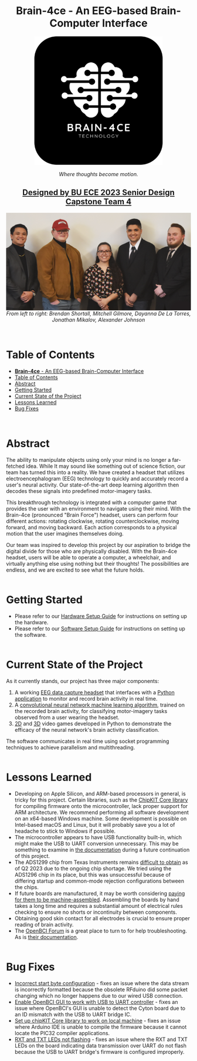 <div style="text-align: center;">

# **Brain-4ce** - An EEG-based Brain-Computer Interface

</div>


<p align="center">
    <img src="./Documents/brain_4ce_logo.png" alt="Brain 4ce Logo" style="display:block; margin:auto;" width="350">
    <br>
    <em>Where thoughts become motion.</em>
</p>
<h2 style="text-decoration: underline; text-align: center">Designed by BU ECE 2023 Senior Design Capstone Team 4</h2>
<p align="center">
    <img src="./Documents/team_photo.png" alt="Brain 4ce Logo" style="display:block; margin:auto;" width="600">
    <em>From left to right: Brendan Shortall, Mitchell Gilmore, Dayanna De La Torres, Jonathan Mikalov, Alexander Johnson</em>
</p>
<br>

# Table of Contents
- [**Brain-4ce** - An EEG-based Brain-Computer Interface](#brain-4ce---an-eeg-based-brain-computer-interface)
- [Table of Contents](#table-of-contents)
- [Abstract](#abstract)
- [Getting Started](#getting-started)
- [Current State of the Project](#current-state-of-the-project)
- [Lessons Learned](#lessons-learned)
- [Bug Fixes](#bug-fixes)

<br>

# Abstract
The ability to manipulate objects using only your mind is no longer a far-fetched idea. While It may sound like something out of science fiction, our team has turned this into a reality. We have created a headset that utilizes electroencephalogram (EEG) technology to quickly and accurately record a user's neural activity. Our state-of-the-art deep learning algorithm then decodes these signals into predefined motor-imagery tasks.

This breakthrough technology is integrated with a computer game that provides the user with an environment to navigate using their mind. With the Brain-4ce (pronounced "Brain Force") headset, users can perform four different actions: rotating clockwise, rotating counterclockwise, moving forward, and moving backward. Each action corresponds to a physical motion that the user imagines themselves doing.

Our team was inspired to develop this project by our aspiration to bridge the digital divide for those who are physically disabled. With the Brain-4ce headset, users will be able to operate a computer, a wheelchair, and virtually anything else using nothing but their thoughts! The possibilities are endless, and we are excited to see what the future holds.
<br></br>

# Getting Started
- Please refer to our [Hardware Setup Guide](./hardware/README_HARDWARE.md) for instructions on setting up the hardware.
- Please refer to our [Software Setup Guide](./Virtual%20Environment/README_SOFTWARE.md) for instructions on setting up the software.
<br></br>

# Current State of the Project
As it currently stands, our project has three major components:
1. A working [EEG data capture headset](./hardware/electrical/cyton%20wired/) that interfaces with a [Python application](./GUI/) to monitor and record brain activity in real time.
2. A [convolutional neural network machine learning algorithm](./Physionet%20Dataloader/), trained on the recorded brain activity, for classifying motor-imagery tasks observed from a user wearing the headset.
3. [2D](./2D%20Game/) and [3D](./Virtual%20Environment/) video games developed in Python to demonstrate the efficacy of the neural network's brain activity classification.

The software communicates in real time using socket programming techniques to achieve parallelism and multithreading.
<br></br>

# Lessons Learned
- Developing on Apple Silicon, and ARM-based processors in general, is tricky for this project. Certain libraries, such as the [ChipKIT Core library](https://chipkit.net/wiki/index.php?title=ChipKIT_core) for compiling firmware onto the microcontroller, lack proper support for ARM architecture. We recommend performing all software development on an x64-based Windows machine. Some development is possible on Intel-based macOS and Linux, but it will probably save you a lot of headache to stick to Windows if possible.
- The microcontroller appears to have USB functionality built-in, which might make the USB to UART conversion unnecessary. This may be something to examine in [the documentation](https://ww1.microchip.com/downloads/en/DeviceDoc/PIC32MX1XX2XX%20283644-PIN_Datasheet_DS60001168L.pdf) during a future continuation of this project.
- The ADS1299 chip from Texas Instruments remains [difficult to obtain](https://www.findchips.com/search/ADS1299) as of Q2 2023 due to the ongoing chip shortage. We tried using the ADS1296 chip in its place, but this was unsuccessful because of differing startup and common-mode rejection configurations between the chips.
- If future boards are manufactured, it may be worth considering [paying for them to be machine-assembled](https://jlcpcb.com/parts). Assembling the boards by hand takes a long time and requires a substantial amount of electrical rules checking to ensure no shorts or incontinuity between components.
- Obtaining good skin contact for all electrodes is crucial to ensure proper reading of brain activity.
- The [OpenBCI Forum](https://openbci.com/forum/index.php?p=/discussions) is a great place to turn to for help troubleshooting. As is [their documentation](https://docs.openbci.com).
<br></br>

# Bug Fixes
- [Incorrect start byte configuration](https://github.com/atjohnson/brain-4ce-old/issues/10) - fixes an issue where the data stream is incorrectly formatted because the obsolete RFduino did some packet changing which no longer happens due to our wired USB connection.
- [Enable OpenBCI GUI to work with USB to UART controller](https://github.com/atjohnson/brain-4ce-old/issues/11) - fixes an issue where OpenBCI's GUI is unable to detect the Cyton board due to an ID mismatch with the USB to UART bridge IC.
- [Set up chipKIT Core library to work on local machine](https://github.com/atjohnson/brain-4ce-old/issues/12) - fixes an issue where Arduino IDE is unable to compile the firmware because it cannot locate the PIC32 compiler applications.
- [RXT and TXT LEDs not flashing](https://github.com/BostonUniversitySeniorDesign/brain-4ce/issues/4) - fixes an issue where the RXT and TXT LEDs on the board indicating data transmission over UART do not flash because the USB to UART bridge's firmware is configured improperly.

